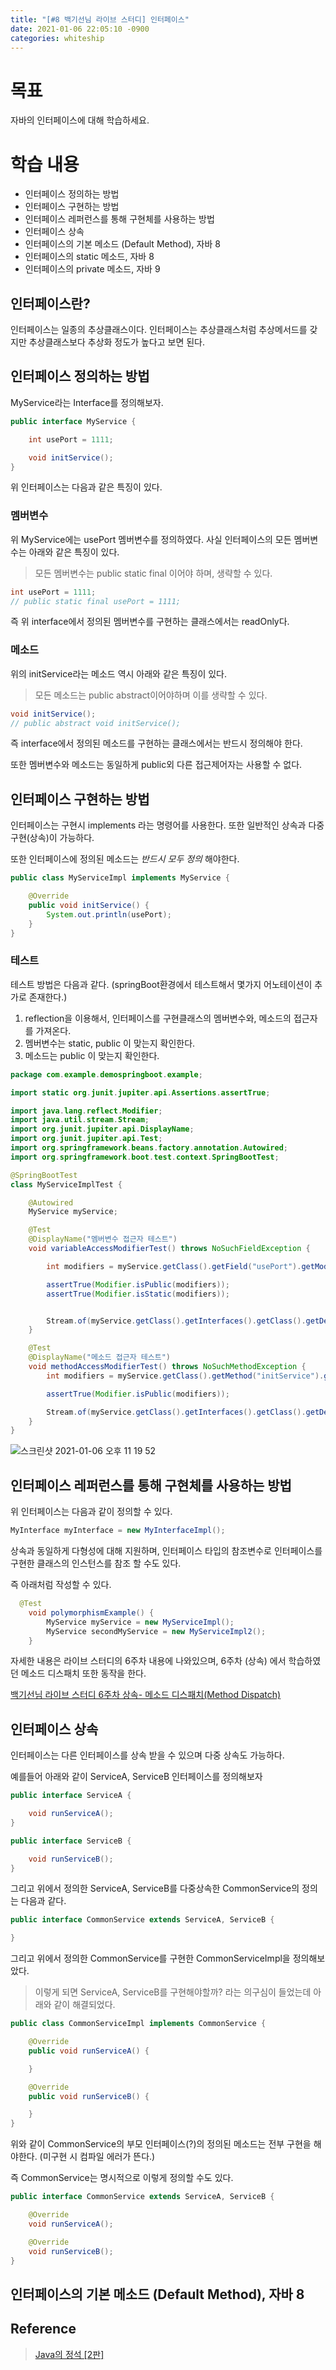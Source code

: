 ```yaml
---
title: "[#8 백기선님 라이브 스터디] 인터페이스"
date: 2021-01-06 22:05:10 -0900
categories: whiteship
---
```


# 목표
자바의 인터페이스에 대해 학습하세요.

# 학습 내용
* 인터페이스 정의하는 방법
* 인터페이스 구현하는 방법
* 인터페이스 레퍼런스를 통해 구현체를 사용하는 방법
* 인터페이스 상속
* 인터페이스의 기본 메소드 (Default Method), 자바 8
* 인터페이스의 static 메소드, 자바 8
* 인터페이스의 private 메소드, 자바 9

## 

## 인터페이스란?

인터페이스는 일종의 추상클래스이다. 인터페이스는 추상클래스처럼 추상메서드를 갖지만 추상클래스보다 추상화 정도가 높다고 보면 된다.



## 인터페이스 정의하는 방법

MyService라는 Interface를 정의해보자.

```java
public interface MyService {

    int usePort = 1111;

    void initService();
}
```

위 인터페이스는 다음과 같은 특징이 있다.

### 멤버변수

위 MyService에는 usePort 멤버변수를 정의하였다. 사실 인터페이스의 모든 멤버변수는 아래와 같은 특징이 있다.

> 모든 멤버변수는 public static final 이어야 하며, 생략할 수 있다.

```java
int usePort = 1111; 
// public static final usePort = 1111;
```

즉 위 interface에서 정의된 멤버변수를 구현하는 클래스에서는 readOnly다. 



### 메소드

위의 initService라는 메소드 역시 아래와 같은 특징이 있다.

> 모든 메소드는 public abstract이어야하며 이를 생략할 수 있다.

```java
void initService();
// public abstract void initService();
```

즉 interface에서 정의된 메소드를 구현하는 클래스에서는 반드시 정의해야 한다.



또한 멤버변수와 메소드는 동일하게 public외 다른 접근제어자는 사용할 수 없다.



## 인터페이스 구현하는 방법

인터페이스는 구현시 implements 라는 명령어를 사용한다. 또한 일반적인 상속과 다중 구현(상속)이 가능하다.

또한 인터페이스에 정의된 메소드는 *반드시 모두 정의* 해야한다.

```java
public class MyServiceImpl implements MyService {

    @Override
    public void initService() {
        System.out.println(usePort);
    }
}

```







### 테스트

테스트 방법은 다음과 같다. (springBoot환경에서 테스트해서 몇가지 어노테이션이 추가로 존재한다.)

1. reflection을 이용해서, 인터페이스를 구현클래스의 멤버변수와, 메소드의 접근자를 가져온다.
2. 멤버변수는 static, public 이 맞는지 확인한다.
3. 메소드는 public 이 맞는지 확인한다.

```java
package com.example.demospringboot.example;

import static org.junit.jupiter.api.Assertions.assertTrue;

import java.lang.reflect.Modifier;
import java.util.stream.Stream;
import org.junit.jupiter.api.DisplayName;
import org.junit.jupiter.api.Test;
import org.springframework.beans.factory.annotation.Autowired;
import org.springframework.boot.test.context.SpringBootTest;

@SpringBootTest
class MyServiceImplTest {

    @Autowired
    MyService myService;

    @Test
    @DisplayName("멤버변수 접근자 테스트")
    void variableAccessModifierTest() throws NoSuchFieldException {

        int modifiers = myService.getClass().getField("usePort").getModifiers();

        assertTrue(Modifier.isPublic(modifiers));
        assertTrue(Modifier.isStatic(modifiers));


        Stream.of(myService.getClass().getInterfaces().getClass().getDeclaredFields()).forEach(System.out::println);
    }

    @Test
    @DisplayName("메소드 접근자 테스트")
    void methodAccessModifierTest() throws NoSuchMethodException {
        int modifiers = myService.getClass().getMethod("initService").getModifiers();

        assertTrue(Modifier.isPublic(modifiers));

        Stream.of(myService.getClass().getInterfaces().getClass().getDeclaredFields()).forEach(System.out::println);
    }
}
```



![스크린샷 2021-01-06 오후 11 19 52](https://user-images.githubusercontent.com/37217320/103778630-dcc18d80-5075-11eb-9cc6-b86b49396c7e.png)



## 

## 인터페이스 레퍼런스를 통해 구현체를 사용하는 방법

위 인터페이스는 다음과 같이 정의할 수 있다.

```java
MyInterface myInterface = new MyInterfaceImpl();
```

상속과 동일하게 다형성에 대해 지원하며, 인터페이스 타입의 참조변수로 인터페이스를 구현한 클래스의 인스턴스를 참조 할 수도 있다.

즉 아래처럼 작성할 수 있다.

```java
  @Test
    void polymorphismExample() {
        MyService myService = new MyServiceImpl();
        MyService secondMyService = new MyServiceImpl2();
    }
```

자세한 내용은 라이브 스터디의 6주차 내용에 나와있으며, 6주차 (상속) 에서 학습하였던 메소드 디스패치 또한 동작을 한다.

[백기선님 라이브 스터디 6주차 상속- 메소드 디스패치(Method Dispatch)](https://giyeon95.github.io/whiteship/whiteship_study_week06/#4-메소드-디스패치method-dispatch)





## 인터페이스 상속

인터페이스는 다른 인터페이스를 상속 받을 수 있으며 다중 상속도 가능하다.

 예를들어 아래와 같이 ServiceA, ServiceB 인터페이스를 정의해보자

```java
public interface ServiceA {

    void runServiceA();
}

public interface ServiceB {

  	void runServiceB();
}
```



그리고 위에서 정의한 ServiceA, ServiceB를 다중상속한 CommonService의 정의는 다음과 같다.

```java
public interface CommonService extends ServiceA, ServiceB {

}
```



그리고 위에서 정의한 CommonService를 구현한 CommonServiceImpl을 정의해보았다.

> 이렇게 되면 ServiceA, ServiceB를 구현해야할까? 라는 의구심이 들었는데 아래와 같이 해결되었다.

```java
public class CommonServiceImpl implements CommonService {

    @Override
    public void runServiceA() {

    }

    @Override
    public void runServiceB() {

    }
}
```

위와 같이 CommonService의 부모 인터페이스(?)의 정의된 메소드는 전부 구현을 해야한다. (미구현 시 컴파일 에러가 뜬다.)



즉 CommonService는 명시적으로 이렇게 정의할 수도 있다.

```java
public interface CommonService extends ServiceA, ServiceB {

    @Override
    void runServiceA();

    @Override
    void runServiceB();
}

```



## 인터페이스의 기본 메소드 (Default Method), 자바 8



## Reference

> [Java의 정석 [2판]](https://www.kangcom.com/sub/view.asp?sku=201002020001)
>
> 